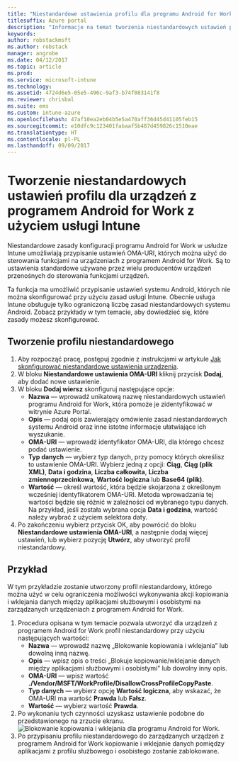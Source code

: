 ```yaml
---
title: "Niestandardowe ustawienia profilu dla programu Android for Work z użyciem usługi Intune"
titlesuffix: Azure portal
description: "Informacje na temat tworzenia niestandardowych ustawień profilu dla urządzeń z programem Android for Work z użyciem usługi Intune."
keywords: 
author: robstackmsft
ms.author: robstack
manager: angrobe
ms.date: 04/12/2017
ms.topic: article
ms.prod: 
ms.service: microsoft-intune
ms.technology: 
ms.assetid: 4724d6e5-05e5-496c-9af3-b74f083141f8
ms.reviewer: chrisbal
ms.suite: ems
ms.custom: intune-azure
ms.openlocfilehash: 47af10ea2eb04b5e5a470aff36d45d41105feb15
ms.sourcegitcommit: e10dfc9c123401fabaaf5b487d459826c1510eae
ms.translationtype: HT
ms.contentlocale: pl-PL
ms.lasthandoff: 09/09/2017
---
```

# <a name="create-intune-custom-profile-settings-for-android-for-work-devices"></a>Tworzenie niestandardowych ustawień profilu dla urządzeń z programem Android for Work z użyciem usługi Intune

Niestandardowe zasady konfiguracji programu Android for Work w usłudze Intune umożliwiają przypisanie ustawień OMA-URI, których można użyć do sterowania funkcjami na urządzeniach z programem Android for Work. Są to ustawienia standardowe używane przez wielu producentów urządzeń przenośnych do sterowania funkcjami urządzeń.

Ta funkcja ma umożliwić przypisanie ustawień systemu Android, których nie można skonfigurować przy użyciu zasad usługi Intune. Obecnie usługa Intune obsługuje tylko ograniczoną liczbę zasad niestandardowych systemu Android. Zobacz przykłady w tym temacie, aby dowiedzieć się, które zasady możesz skonfigurować.

## <a name="create-a-custom-profile"></a>Tworzenie profilu niestandardowego

1. Aby rozpocząć pracę, postępuj zgodnie z instrukcjami w artykule [Jak skonfigurować niestandardowe ustawienia urządzenia](custom-settings-configure.md).
2. W bloku **Niestandardowe ustawienia OMA-URI** kliknij przycisk **Dodaj**, aby dodać nowe ustawienie.
3. W bloku **Dodaj wiersz** skonfiguruj następujące opcje:
    - **Nazwa** — wprowadź unikatową nazwę niestandardowych ustawień programu Android for Work, która pomoże je zidentyfikować w witrynie Azure Portal.
    - **Opis** — podaj opis zawierający omówienie zasad niestandardowych systemu Android oraz inne istotne informacje ułatwiające ich wyszukanie.
    - **OMA-URI** — wprowadź identyfikator OMA-URI, dla którego chcesz podać ustawienie.
    - **Typ danych** — wybierz typ danych, przy pomocy których określisz to ustawienie OMA-URI. Wybierz jedną z opcji: **Ciąg**, **Ciąg (plik XML)**, **Data i godzina**, **Liczba całkowita**, **Liczba zmiennoprzecinkowa**, **Wartość logiczna** lub **Base64 (plik)**.
    - **Wartość** — określ wartość, która będzie skojarzona z określonym wcześniej identyfikatorem OMA-URI. Metoda wprowadzania tej wartości będzie się różnić w zależności od wybranego typu danych. Na przykład, jeśli została wybrana opcja **Data i godzina**, wartość należy wybrać z użyciem selektora daty.
4. Po zakończeniu wybierz przycisk OK, aby powrócić do bloku **Niestandardowe ustawienia OMA-URI**, a następnie dodaj więcej ustawień, lub wybierz pozycję **Utwórz**, aby utworzyć profil niestandardowy.


## <a name="example"></a>Przykład

W tym przykładzie zostanie utworzony profil niestandardowy, którego można użyć w celu ograniczenia możliwości wykonywania akcji kopiowania i wklejania danych między aplikacjami służbowymi i osobistymi na zarządzanych urządzeniach z programem Android for Work.

1. Procedura opisana w tym temacie pozwala utworzyć dla urządzeń z programem Android for Work profil niestandardowy przy użyciu następujących wartości:
    - **Nazwa** — wprowadź nazwę „Blokowanie kopiowania i wklejania” lub dowolną inną nazwę.
    - **Opis** — wpisz opis o treści „Blokuje kopiowanie/wklejanie danych między aplikacjami służbowymi i osobistymi” lub dowolny inny opis.
    - **OMA-URI** — wpisz wartość **./Vendor/MSFT/WorkProfile/DisallowCrossProfileCopyPaste**.
    - **Typ danych** — wybierz opcję **Wartość logiczna**, aby wskazać, że OMA-URI ma wartość **Prawda** lub **Fałsz**.
    - **Wartość** — wybierz wartość **Prawda**.
2. Po wykonaniu tych czynności uzyskasz ustawienie podobne do przedstawionego na zrzucie ekranu.
![Blokowanie kopiowania i wklejania dla programu Android for Work.](./media/custom-policy-afw-copy-paste.png)
3. Po przypisaniu profilu niestandardowego do zarządzanych urządzeń z programem Android for Work kopiowanie i wklejanie danych pomiędzy aplikacjami z profilu służbowego i osobistego zostanie zablokowane.